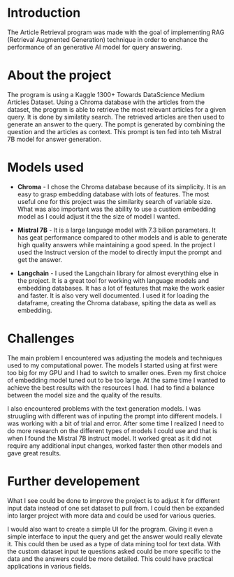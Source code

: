 # Introduction

The Article Retrieval program was made with the goal of implementing RAG (Retrieval Augmented Generation) technique in order to enchance the performance of an generative AI model for query answering. 

# About the project

The program is using a Kaggle 1300+ Towards DataScience Medium Articles Dataset. Using a Chroma database with the articles from the dataset, the program is able to retrieve the most relevant articles for a given query. It is done by similatity search. The retrieved articles are then used to generate an answer to the query. The pompt is generated by combining the question and the articles as context. This prompt is ten fed into teh Mistral 7B model for answer generation.

# Models used

- **Chroma** - I chose the Chroma database because of its simplicity. It is an easy to grasp embedding database with lots of features. The most useful one for this project was the similarity search of variable size. What was also important was the ability to use a custiom embedding model as I could adjust it the the size of model I wanted.

- **Mistral 7B** - It is a large language model with 7.3 bilion parameters. It has geat performance compared to other models and is able to generate high quality answers while maintaining a good speed. In the project I used the Instruct version of the model to directly imput the prompt and get the answer.

- **Langchain** - I used the Langchain library for almost everything else in the project. It is a great tool for working with language models and embedding databases. It has a lot of features that make the work easier and faster. It is also very well documented. I used it for loading the dataframe, creating the Chroma database, spiting the data as well as embedding.


# Challenges
The main problem I encountered was adjusting the models and techniques used to my computational power. The models I started using at first were too big for my GPU and I had to switch to smaller ones. Even my first choice of embedding model tuned out to be too large. At the same time I wanted to achieve the best results with the resources I had. I had to find a balance between the model size and the quality of the results. 

I also encountered problems with the text generation models. I was struugling with different was of inputing the prompt into different models. I was working with a bit of trial and error. After some time I realized I need to do more research on the different types of models I could use and that is when I found the Mistral 7B instruct model. It worked great as it did not require any additional input changes, worked faster then other models and gave great results.

# Further developement

What I see could be done to improve the project is to adjust it for different input data instead of one set dataset to pull from. I could then be expanded into larger project with more data and could be used for various queries. 

I would also want to create a simple UI for the program. Giving it even a simple interface to input the query and get the answer would really elevate it. This could then be used as a type of data mining tool for text data. With the custom dataset input te questions asked could be more specific to the data and the answers could be more detailed. This could have practical applications in various fields.